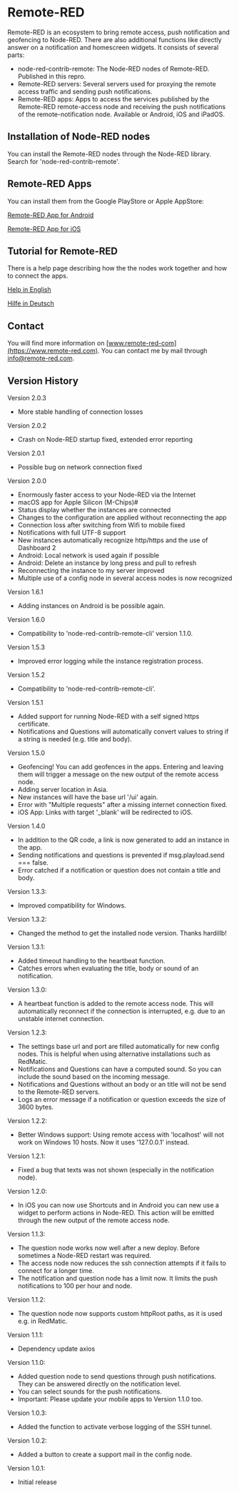 # Remote-RED

Remote-RED is an ecosystem to bring remote access, push notification and geofencing to Node-RED. There are also additional functions like directly answer on a notification and homescreen widgets. It consists of several parts:
- node-red-contrib-remote: The Node-RED nodes of Remote-RED. Published in this repro.
- Remote-RED servers: Several servers used for proxying the remote access traffic and sending push notifications.
- Remote-RED apps: Apps to access the services published by the Remote-RED remote-access node and receiving the push notifications of the remote-notification node. Available or Android, iOS and iPadOS.


## Installation of Node-RED nodes

You can install the Remote-RED nodes through the Node-RED library. Search for 'node-red-contrib-remote'.


## Remote-RED Apps

You can install them from the Google PlayStore or Apple AppStore:

[Remote-RED App for Android](http://play.google.com/store/apps/details?id=com.looking4cache.remotered.android)

[Remote-RED App for iOS](https://apps.apple.com/us/app/remote-red/id1529777665)


## Tutorial for Remote-RED

There is a help page describing how the the nodes work together and how to connect the apps.

[Help in English](https://www.remote-red.com/en/help/)

[Hilfe in Deutsch](https://www.remote-red.com/de/hilfe/)


## Contact

You will find more information on [www.remote-red-com](https://www.remote-red.com). You can contact me by mail through info@remote-red.com.


## Version History

Version 2.0.3
-  More stable handling of connection losses

Version 2.0.2
- Crash on Node-RED startup fixed, extended error reporting

Version 2.0.1
- Possible bug on network connection fixed

Version 2.0.0
- Enormously faster access to your Node-RED via the Internet
- macOS app for Apple Silicon (M-Chips)#
- Status display whether the instances are connected
- Changes to the configuration are applied without reconnecting the app
- Connection loss after switching from Wifi to mobile fixed
- Notifications with full UTF-8 support 
- New instances automatically recognize http/https and the use of Dashboard 2
- Android: Local network is used again if possible
- Android: Delete an instance by long press and pull to refresh
- Reconnecting the instance to my server improved
- Multiple use of a config node in several access nodes is now recognized

Version 1.6.1
- Adding instances on Android is be possible again.

Version 1.6.0
- Compatibility to 'node-red-contrib-remote-cli' version 1.1.0.

Version 1.5.3
- Improved error logging while the instance registration process.

Version 1.5.2
- Compatibility to 'node-red-contrib-remote-cli'.

Version 1.5.1
- Added support for running Node-RED with a self signed https certificate.
- Notifications and Questions will automatically convert values to string if a string is needed (e.g. title and body).

Version 1.5.0
- Geofencing! You can add geofences in the apps. Entering and leaving them will trigger a message on the new output of the remote access node.
- Adding server location in Asia.
- New instances will have the base url '/ui' again.
- Error with "Multiple requests" after a missing internet connection fixed.
- iOS App: Links with target '_blank' will be redirected to iOS.

Version 1.4.0
- In addition to the QR code, a link is now generated to add an instance in the app.
- Sending notifications and questions is prevented if msg.playload.send === false.
- Error catched if a notification or question does not contain a title and body.

Version 1.3.3:
- Improved compatibility for Windows.

Version 1.3.2:
- Changed the method to get the installed node version. Thanks hardillb!

Version 1.3.1:
- Added timeout handling to the heartbeat function.
- Catches errors when evaluating the title, body or sound of an notification.

Version 1.3.0:
- A heartbeat function is added to the remote access node. This will automatically reconnect if the connection is interrupted, e.g. due to an unstable internet connection.

Version 1.2.3:
- The settings base url and port are filled automatically for new config nodes. This is helpful when using alternative installations such as RedMatic.
- Notifications and Questions can have a computed sound. So you can include the sound based on the incoming message.
- Notifications and Questions without an body or an title will not be send to the Remote-RED servers.
- Logs an error message if a notification or question exceeds the size of 3600 bytes.

Version 1.2.2:
- Better Windows support: Using remote access with 'localhost' will not work on Windows 10 hosts. Now it uses '127.0.0.1' instead.

Version 1.2.1:
- Fixed a bug that texts was not shown (especially in the notification node).

Version 1.2.0:
- In iOS you can now use Shortcuts and in Android you can new use a widget to perform actions in Node-RED. This action will be emitted through the new output of the remote access node.

Version 1.1.3:
- The question node works now well after a new deploy. Before sometimes a Node-RED restart was required.
- The access node now reduces the ssh connection attempts if it fails to connect for a longer time.
- The notification and question node has a limit now. It limits the push notifications to 100 per hour and node.

Version 1.1.2:
- The question node now supports custom httpRoot paths, as it is used e.g. in RedMatic.

Version 1.1.1:
- Dependency update axios

Version 1.1.0:
- Added question node to send questions through push notifications. They can be answered directly on the notification level.
- You can select sounds for the push notifications.
- Important: Please update your mobile apps to Version 1.1.0 too.

Version 1.0.3:
- Added the function to activate verbose logging of the SSH tunnel.

Version 1.0.2:
- Added a button to create a support mail in the config node.

Version 1.0.1:
- Initial release
